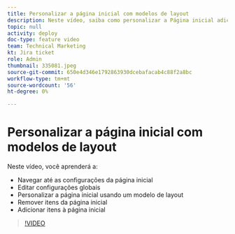 ```yaml
---
title: Personalizar a página inicial com modelos de layout
description: Neste vídeo, saiba como personalizar a Página inicial adicionando ou removendo campos com um modelo de layout.
topic: null
activity: deploy
doc-type: feature video
team: Technical Marketing
kt: Jira ticket
role: Admin
thumbnail: 335081.jpeg
source-git-commit: 650e4d346e1792863930dcebafacab4c88f2a8bc
workflow-type: tm+mt
source-wordcount: '56'
ht-degree: 0%

---
```


# Personalizar a página inicial com modelos de layout

Neste vídeo, você aprenderá a:

* Navegar até as configurações da página inicial
* Editar configurações globais
* Personalizar a página inicial usando um modelo de layout
* Remover itens da página inicial
* Adicionar itens à página inicial

>[!VIDEO](https://video.tv.adobe.com/v/335081/?quality=12&learn=on)
